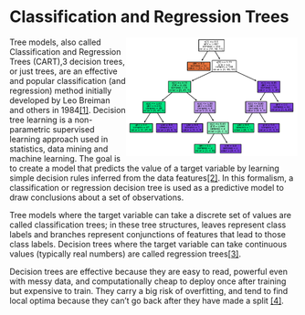 # Classification and Regression Trees

<img src='decision-tree-iris.png' align='right' width=300 />

Tree models, also called Classification and Regression Trees (CART),3 decision trees, or just trees, are an effective and popular classification (and regression) method initially developed by Leo Breiman and others in 1984[[1]](https://www.oreilly.com/library/view/practical-statistics-for/9781491952955/). Decision tree learning is a non-parametric supervised learning approach used in statistics, data mining and machine learning. The goal is to create a model that predicts the value of a target variable by learning simple decision rules inferred from the data features[[2]](https://scikit-learn.org/stable/modules/tree.html). In this formalism, a classification or regression decision tree is used as a predictive model to draw conclusions about a set of observations.

Tree models where the target variable can take a discrete set of values are called classification trees; in these tree structures, leaves represent class labels and branches represent conjunctions of features that lead to those class labels. Decision trees where the target variable can take continuous values (typically real numbers) are called regression trees[[3]](https://en.wikipedia.org/wiki/Decision_tree_learning).

Decision trees are effective because they are easy to read, powerful even with messy data, and computationally cheap to deploy once after training but expensive to train. They carry a big risk of overfitting, and tend to find local optima because they can’t go back after they have made a split [[4]](https://everythingcomputerscience.com/books/Machine%20Learning%20for%20Humans.pdf).


